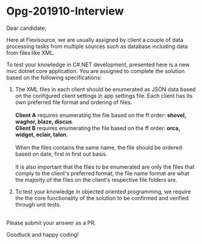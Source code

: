 # Opg-201910-Interview

Dear candidate,

Here at Flexisource, we are usually assigned by client a couple of data processing tasks from multiple sources such as database including data from files like XML.

To test your knowledge in C#.NET development, presented here is a new mvc dotnet core application. You are assigned to complete the solution based on the following specifications:

1. The XML files in each client should be enumerated as JSON data based on the configured client settings in app settings file. 
Each client has its own preferred file format and ordering of files.<br><br>
**Client A** requires enumerating the file based on the ff order: **shovel, waghor, blaze, discus**.<br>
**Client B** requires enumerating the file based on the ff order: **orca, widget, eclair, talon**.<br><br>
When the files contains the same name, the file should be ordered based on date, first in first out basis.<br><br>
It is also important that the files to be enumerated are only the files that comply to the client's preferred format, the file name format are what the majority of the files on the client's respective file folders are.

2. To test your knowledge in objected oriented programming, we require the the core functionality of the solution to be confirmed and verified through unit tests.<br><br>

Please submit your answer as a PR.

Goodluck and happy coding!
